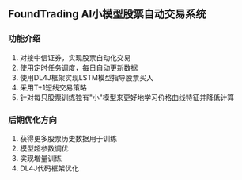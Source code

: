 ## FoundTrading AI小模型股票自动交易系统

### 功能介绍

1. 对接中信证券，实现股票自动化交易
2. 使用定时任务调度，每日自动更新数据
3. 使用DL4J框架实现LSTM模型指导股票买入
4. 采用T+1短线交易策略
5. 针对每只股票训练独有"小"模型来更好地学习价格曲线特征并降低计算

### 后期优化方向
1. 获得更多股票历史数据用于训练
2. 模型超参数调优
3. 实现增量训练
4. DL4J代码框架优化
